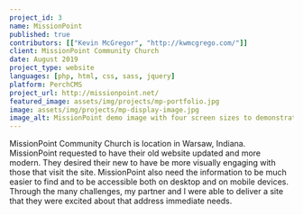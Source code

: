 ```yaml
---
project_id: 3
name: MissionPoint
published: true
contributors: [["Kevin McGregor", "http://kwmcgrego.com/"]]
client: MissionPoint Community Church
date: August 2019
project_type: website
languages: [php, html, css, sass, jquery]
platform: PerchCMS
project_url: http://missionpoint.net/
featured_image: assets/img/projects/mp-portfolio.jpg
image: assets/img/projects/mp-display-image.jpg
image_alt: MissionPoint demo image with four screen sizes to demonstrate responsive design.
---
```

MissionPoint Community Church is location in Warsaw, Indiana. MissionPoint requested to have their old website updated and more modern. They desired their new to have be more visually engaging with those that visit the site. MissionPoint also need the information to be much easier to find and to be accessible both on desktop and on mobile devices. Through the many challenges, my partner and I were able to deliver a site that they were excited about that address immediate needs.